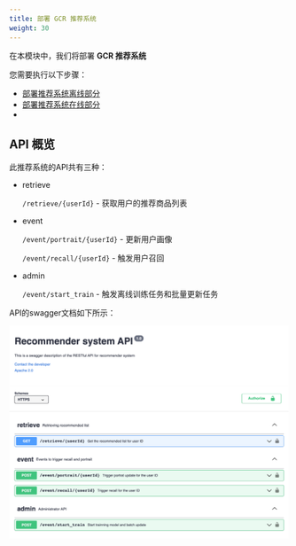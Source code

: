 ```yaml
---
title: 部署 GCR 推荐系统
weight: 30
---
```


在本模块中，我们将部署 **GCR 推荐系统** 

您需要执行以下步骤：

- [部署推荐系统离线部分](./offline)
- [部署推荐系统在线部分](./online)
- 
## API 概览 

此推荐系统的API共有三种：

- retrieve 
  
  `/retrieve/{userId}` - 获取用户的推荐商品列表 
  
- event
  
   `/event/portrait/{userId}` - 更新用户画像

   `/event/recall/{userId}`  - 触发用户召回

- admin
   
   `/event/start_train` - 触发离线训练任务和批量更新任务


API的swagger文档如下所示： 

![RS API overview](/images/rs-api-overview.png)

